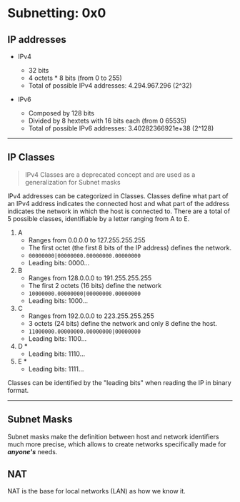 # Subnetting: 0x0

## IP addresses

* IPv4

	* 32 bits
	* 4 octets \* 8 bits (from 0 to 255)
	* Total of possible IPv4 addresses: 4.294.967.296 (2^32)

* IPv6

	* Composed by 128 bits
	* Divided by 8 hextets with 16 bits each (from 0 65535)
	* Total of possible IPv6 addresses: 3.40282366921e+38 (2^128)

---
## IP Classes

>IPv4 Classes are a deprecated concept and are used as a generalization for Subnet masks

IPv4 addresses can be categorized in Classes.
Classes define what part of an IPv4 address indicates the connected host and what part of the address indicates the network in which the host is connected to.
There are a total of 5 possible classes, identifiable by a letter ranging from A to E.

1. A
	* Ranges from 0.0.0.0 to 127.255.255.255
	* The first octet (the first 8 bits of the IP address) defines the network.
	* ```00000000|00000000.00000000.00000000```
	* Leading bits: 0000...
2. B
	* Ranges from 128.0.0.0 to 191.255.255.255
	* The first 2 octets (16 bits) define the network
	* ```10000000.00000000|00000000.00000000```
	* Leading bits: 1000...
3. C
	* Ranges from 192.0.0.0 to 223.255.255.255
	* 3 octets (24 bits) define the network and only 8 define the host.
	* ```11000000.00000000.00000000|00000000```
	* Leading bits: 1100...
4. D
	* 
	* Leading bits: 1110...
5. E
	*
	* Leading bits: 1111...

Classes can be identified by the "leading bits" when reading the IP in binary format.

---
## Subnet Masks

Subnet masks make the definition between host and network identifiers much more precise, which allows to create networks specifically made for ***anyone's*** needs.

## NAT

NAT is the base for local networks (LAN) as how we know it.


